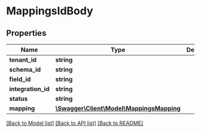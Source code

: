 # MappingsIdBody

## Properties
Name | Type | Description | Notes
------------ | ------------- | ------------- | -------------
**tenant_id** | **string** |  | 
**schema_id** | **string** |  | 
**field_id** | **string** |  | 
**integration_id** | **string** |  | 
**status** | **string** |  | [optional] 
**mapping** | [**\Swagger\Client\Model\MappingsMapping**](MappingsMapping.md) |  | 

[[Back to Model list]](../../README.md#documentation-for-models) [[Back to API list]](../../README.md#documentation-for-api-endpoints) [[Back to README]](../../README.md)

